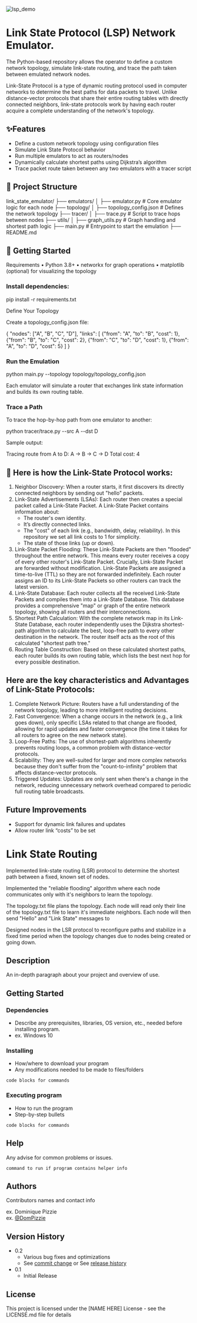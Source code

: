 
![lsp_demo](https://github.com/user-attachments/assets/267fe11b-b04b-42c0-b032-8f08c7cd2bff)

# Link State Protocol (LSP) Network Emulator. 
The Python-based repository allows the operator to define a custom network topology, simulate link-state routing, and trace the path taken between emulated network nodes.

Link-State Protocol is a type of dynamic routing protocol used in computer networks to determine the best paths for data packets to travel. Unlike distance-vector protocols that share their entire routing tables with directly connected neighbors, link-state protocols work by having each router acquire a complete understanding of the network's topology.

## ✨Features
* Define a custom network topology using configuration files
* Simulate Link State Protocol behavior
* Run multiple emulators to act as routers/nodes
* Dynamically calculate shortest paths using Dijkstra’s algorithm
* Trace packet route taken between any two emulators with a tracer script

## 📁 Project Structure

link_state_emulator/
├── emulators/
│   ├── emulator.py         # Core emulator logic for each node
├── topology/
│   ├── topology_config.json # Defines the network topology
├── tracer/
│   ├── trace.py            # Script to trace hops between nodes
├── utils/
│   ├── graph_utils.py      # Graph handling and shortest path logic
├── main.py                 # Entrypoint to start the emulation
├── README.md


## 🚀 Getting Started

Requirements
	•	Python 3.8+
	•	networkx for graph operations
	•	matplotlib (optional) for visualizing the topology

### Install dependencies:

pip install -r requirements.txt

Define Your Topology

Create a topology_config.json file:

{
  "nodes": ["A", "B", "C", "D"],
  "links": [
    {"from": "A", "to": "B", "cost": 1},
    {"from": "B", "to": "C", "cost": 2},
    {"from": "C", "to": "D", "cost": 1},
    {"from": "A", "to": "D", "cost": 5}
  ]
}

### Run the Emulation

python main.py --topology topology/topology_config.json

Each emulator will simulate a router that exchanges link state information and builds its own routing table.

### Trace a Path

To trace the hop-by-hop path from one emulator to another:

python tracer/trace.py --src A --dst D

Sample output:

Tracing route from A to D:
A -> B -> C -> D
Total cost: 4

## 🧠 Here is how the Link-State Protocol works:
1. Neighbor Discovery: When a router starts, it first discovers its directly connected neighbors by sending out "hello" packets.
2. Link-State Advertisements (LSAs): Each router then creates a special packet called a Link-State Packet. A Link-State Packet contains information about:
    - The router's own identity.
    - It’s directly connected links.
    - The "cost" of each link (e.g., bandwidth, delay, reliability). In this repository we set all link costs to 1 for simplicity.
    - The state of those links (up or down).
3. Link-State Packet Flooding: These Link-State Packets are then "flooded" throughout the entire network. This means every router receives a copy of every other router's Link-State Packet. Crucially, Link-State Packet are forwarded without modification. Link-State Packets are assigned a time-to-live (TTL) so they are not forwarded indefinitely. Each router assigns an ID to its Link-State Packets so other routers can track the latest version.
4. Link-State Database: Each router collects all the received Link-State Packets and compiles them into a Link-State Database. This database provides a comprehensive "map" or graph of the entire network topology, showing all routers and their interconnections.
5. Shortest Path Calculation: With the complete network map in its Link-State Database, each router independently uses the Dijkstra shortest-path algorithm to calculate the best, loop-free path to every other destination in the network. The router itself acts as the root of this calculated "shortest path tree."
6. Routing Table Construction: Based on these calculated shortest paths, each router builds its own routing table, which lists the best next hop for every possible destination.

## Here are the key characteristics and Advantages of Link-State Protocols:
1.  Complete Network Picture: Routers have a full understanding of the network topology, leading to more intelligent routing decisions.
2. Fast Convergence: When a change occurs in the network (e.g., a link goes down), only specific LSAs related to that change are flooded, allowing for rapid updates and faster convergence (the time it takes for all routers to agree on the new network state).
3. Loop-Free Paths: The use of shortest-path algorithms inherently prevents routing loops, a common problem with distance-vector protocols.
4. Scalability: They are well-suited for larger and more complex networks because they don't suffer from the "count-to-infinity" problem that affects distance-vector protocols.
5. Triggered Updates: Updates are only sent when there's a change in the network, reducing unnecessary network overhead compared to periodic full routing table broadcasts.

## Future Improvements
* Support for dynamic link failures and updates
* Allow router link “costs” to be set


# Link State Routing

Implemented link-state routing (LSR) protocol to determine the shortest path between a fixed, known set of nodes.

Implemented the "reliable flooding" algorithm where each node communicates only with it's neighbors to learn the topology.

The topology.txt file plans the topology. Each node will read only their line of the topology.txt file to learn it's immediate neighbors. Each node will then send "Hello" and "Link State" messages to 

Designed nodes in the LSR protocol to reconfigure paths and stabilize in a fixed time period when the  topology changes due to nodes being created or going down.

## Description

An in-depth paragraph about your project and overview of use.

## Getting Started

### Dependencies

* Describe any prerequisites, libraries, OS version, etc., needed before installing program.
* ex. Windows 10

### Installing

* How/where to download your program
* Any modifications needed to be made to files/folders
```
code blocks for commands
```

### Executing program

* How to run the program
* Step-by-step bullets
```
code blocks for commands
```

## Help

Any advise for common problems or issues.
```
command to run if program contains helper info
```

## Authors

Contributors names and contact info

ex. Dominique Pizzie  
ex. [@DomPizzie](https://twitter.com/dompizzie)

## Version History

* 0.2
    * Various bug fixes and optimizations
    * See [commit change]() or See [release history]()
* 0.1
    * Initial Release

## License

This project is licensed under the [NAME HERE] License - see the LICENSE.md file for details
